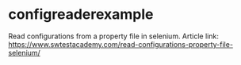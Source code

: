 # configreaderexample
Read configurations from a property file in selenium.
Article link: https://www.swtestacademy.com/read-configurations-property-file-selenium/
